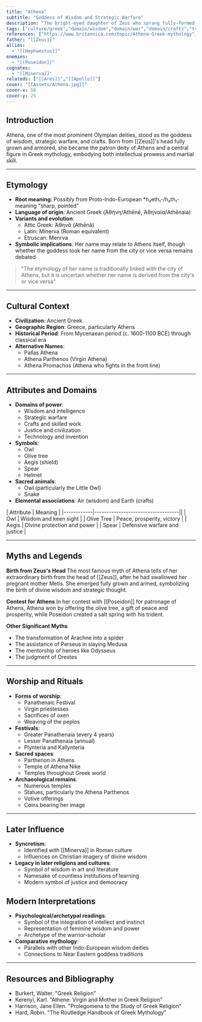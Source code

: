 ```yaml
---
title: "Athena"
subtitle: "Goddess of Wisdom and Strategic Warfare"
description: "The bright-eyed daughter of Zeus who sprang fully-formed from his head, bearing wisdom and the arts of civilization"
tags: ["culture/greek","domain/wisdom","domain/war","domain/crafts","trait/female","trait/olympian","trait/virgin"]
references: ["https://www.britannica.com/topic/Athena-Greek-mythology","https://www.theoi.com/Olympios/Athena.html","https://www.worldhistory.org/athena/"]
father: "[[Zeus]]"
allies:
  - "[[Hephaestus]]"
enemies: 
  - "[[Poseidon]]"
cognates: 
  - "[[Minerva]]"
relateds: ["[[Ares]]","[[Apollo]]"]
cover: "[[Assets/Athena.jpg]]"
cover-x: 50
cover-y: 25
---
```

## Introduction
Athena, one of the most prominent Olympian deities, stood as the goddess of wisdom, strategic warfare, and crafts. Born from [[Zeus]]'s head fully grown and armored, she became the patron deity of Athens and a central figure in Greek mythology, embodying both intellectual prowess and martial skill.

---

## Etymology

- **Root meaning**: Possibly from Proto-Indo-European *h₂eth₁-/h₂th₁- meaning "sharp, pointed"
- **Language of origin**: Ancient Greek (Ἀθήνη/Athēnē, Ἀθηναία/Athēnaia)
- **Variants and evolution**:
  - Attic Greek: Ἀθηνᾶ (Athēnâ)
  - Latin: Minerva (Roman equivalent)
  - Etruscan: Menrva
- **Symbolic implications**: Her name may relate to Athens itself, though whether the goddess took her name from the city or vice versa remains debated

> "The etymology of her name is traditionally linked with the city of Athens, but it is uncertain whether her name is derived from the city's or vice versa"

---

## Cultural Context

- **Civilization**: Ancient Greek
- **Geographic Region**: Greece, particularly Athens
- **Historical Period**: From Mycenaean period (c. 1600-1100 BCE) through classical era
- **Alternative Names**:
  - Pallas Athena
  - Athena Parthenos (Virgin Athena)
  - Athena Promachos (Athena who fights in the front line)

---

## Attributes and Domains

- **Domains of power**:
  - Wisdom and intelligence
  - Strategic warfare
  - Crafts and skilled work
  - Justice and civilization
  - Technology and invention
- **Symbols**:
  - Owl
  - Olive tree
  - Aegis (shield)
  - Spear
  - Helmet
- **Sacred animals**:
  - Owl (particularly the Little Owl)
  - Snake
- **Elemental associations**: Air (wisdom) and Earth (crafts)

| Attribute  | Meaning                           |
|------------|-----------------------------------||
| Owl        | Wisdom and keen sight             |
| Olive Tree | Peace, prosperity, victory        |
| Aegis      | Divine protection and power       |
| Spear      | Defensive warfare and justice     |

---

## Myths and Legends

**Birth from Zeus's Head**
The most famous myth of Athena tells of her extraordinary birth from the head of [[Zeus]], after he had swallowed her pregnant mother Metis. She emerged fully grown and armed, symbolizing the birth of divine wisdom and strategic thought.

**Contest for Athens**
In her contest with [[Poseidon]] for patronage of Athens, Athena won by offering the olive tree, a gift of peace and prosperity, while Poseidon created a salt spring with his trident.

**Other Significant Myths**
- The transformation of Arachne into a spider
- The assistance of Perseus in slaying Medusa
- The mentorship of heroes like Odysseus
- The judgment of Orestes

---

## Worship and Rituals

- **Forms of worship**:
  - Panathenaic Festival
  - Virgin priestesses
  - Sacrifices of oxen
  - Weaving of the peplos
- **Festivals**:
  - Greater Panathenaia (every 4 years)
  - Lesser Panathenaia (annual)
  - Plynteria and Kallynteria
- **Sacred spaces**:
  - Parthenon in Athens
  - Temple of Athena Nike
  - Temples throughout Greek world
- **Archaeological remains**:
  - Numerous temples
  - Statues, particularly the Athena Parthenos
  - Votive offerings
  - Coins bearing her image

---

## Later Influence

- **Syncretism**:
  - Identified with [[Minerva]] in Roman culture
  - Influences on Christian imagery of divine wisdom
- **Legacy in later religions and cultures**:
  - Symbol of wisdom in art and literature
  - Namesake of countless institutions of learning
  - Modern symbol of justice and democracy

## Modern Interpretations

- **Psychological/archetypal readings**:
  - Symbol of the integration of intellect and instinct
  - Representation of feminine wisdom and power
  - Archetype of the warrior-scholar
- **Comparative mythology**:
  - Parallels with other Indo-European wisdom deities
  - Connections to Near Eastern goddess traditions

---

## Resources and Bibliography

- Burkert, Walter. "Greek Religion"
- Kerenyi, Karl. "Athene: Virgin and Mother in Greek Religion"
- Harrison, Jane Ellen. "Prolegomena to the Study of Greek Religion"
- Hard, Robin. "The Routledge Handbook of Greek Mythology"